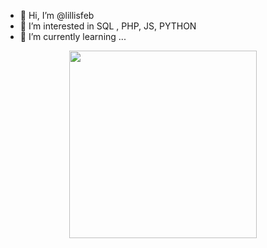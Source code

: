 - 👋 Hi, I’m @lillisfeb
- 👀 I’m interested in SQL , PHP, JS, PYTHON
- 🌱 I’m currently learning ...

<div id="header" align="center">
  <img src="https://i.ibb.co/LSsG2bs/iNJECTOR.png" width="300"/>
</div>

<!---
lillisfeb/lillisfeb is a ✨ special ✨ repository because its `README.md` (this file) appears on your GitHub profile.
You can click the Preview link to take a look at your changes.
--->
